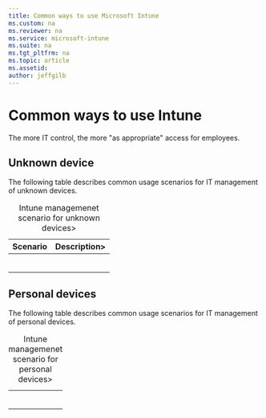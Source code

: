 ```yaml
---
title: Common ways to use Microsoft Intune
ms.custom: na
ms.reviewer: na
ms.service: microsoft-intune
ms.suite: na
ms.tgt_pltfrm: na
ms.topic: article
ms.assetid: 
author: jeffgilb
---
```

# Common ways to use Intune

The more IT control, the more "as appropriate" access for employees. 

## Unknown device
The following table describes common usage scenarios for IT management of unknown devices. 
<div class"table-wrapper">
	<table class="table-striped">
		<caption>Intune managemenet scenario for unknown devices></caption>
		<thead>
			<tr>
				<th>Scenario</th>
				<th>Description></th>
			</tr>
		</thead>
		<tbody>
			<tr>
				<td><Example></td>
				<td><Kiosk at a hotel></td>
			</tr>
			<tr>
				<td><Type of user></td>
				<td><Information worker></td>
			</tr>	
			<tr>
				<td><What you can access></td>
				<td><Employees can access coroporate data only within a protected browser session.></td>
			</tr>	
			<tr>
				<td><What you can't access></td>
				<td><Employees can't download anything></td>
			</tr>			<tr>
				<td><What's managed></td>
				<td><Browswer session></td>
			</tr>	
			<tr>
				<td><Key features></td>
				<td><Web conditional acceess, web session protection, and multi-factor authentication></td>
			</tr>	
		</tbody>
	</table>
</div>

## Personal devices
The following table describes common usage scenarios for IT management of personal devices. 
<div class"table-wrapper">
	<table class="table-striped">
		<caption>Intune managemenet scenario for personal devices></caption>
		<tbody>
			<tr>
				<td><Example></td>
				<td><Personal iPad or home PC></td>
			</tr>
			<tr>
				<td><Type of user></td>
				<td><Information worker></td>
			</tr>	
			<tr>
				<td><What you can access></td>
				<td><Employees can use mobile productivity apps controlled by IT to prevent company data leakage.></td>
			</tr>			
			<tr>
				<td><What you can't access></td>
				<td><Employees can't access the corporate network, sync data, or use private apps.></td>
			</tr>	
			<tr>
				<td><What's managed></td>
				<td><Managed productivity apps and a managed web browser.></td>
			</tr>	
			<tr>
				<td><Key features></td>
				<td><Desktop and mobile application management conditional acceess, mobile application management without device enrollment, Azure Rights Management Service, Azure Remote App, and multi-factor authentication.></td>
			</tr>	
		</tbody>
	</table>
</div>

